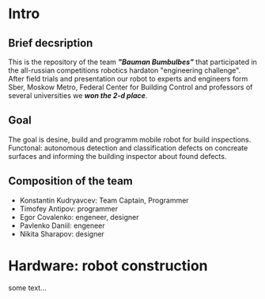 # Intro
## Brief decsription
This is the repository of the team ***"Bauman Bumbulbes"*** that participated in the  all-russian competitions robotics hardaton "engineering challenge". After field trials and presentation our robot to experts and engineers form Sber, Moskow Metro, Federal Center for Building Control and professors of several universities we ***won the 2-d place***.

## Goal
The goal is desine, build and programm mobile robot for build inspections. Functonal: autonomous detection and classification defects on concreate surfaces and informing the building inspector about found defects.

## Сomposition of the team
- Konstantin Kudryavcev: Team Captain, Programmer
- Timofey Antipov: programmer
- Egor Covalenko: engeneer, designer
- Pavlenko Daniil: engeneer
- Nikita Sharapov: designer


# Hardware: robot construction
some text...
